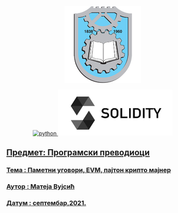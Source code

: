 <p align="center"> <a href="http://mfkg.rs/sr/" target="_blank"> <img src="https://github.com/mVujsic/mv-crypto-2021/blob/master/img/unnamed.png" alt="arduino" width="200" height="200"/></p>
<p align="center"><img src="https://github.com/mVujsic/devicon/blob/master/icons/python/python-original.svg" alt="python" width="80" height="80"/><a href="https://www.raspberrypi.org/" target="_blank"><a href="https://github.com/mVujsic/mv-bcrypto-2021/blob/master/img/solidity-nedir.png" target="_blank"> <img src="https://github.com/mVujsic/mv-bcrypto-2021/blob/master/img/solidity-nedir.png" alt="crypto" width="300" height="120"/><a href="" target="_blank"></p>
 
## Предмет: Програмски преводиоци
### **Тема** : Паметни уговори, EVM, пајтон крипто мајнер
### **Аутор** : Матеја Вујсић
### **Датум** : септембар,2021.

